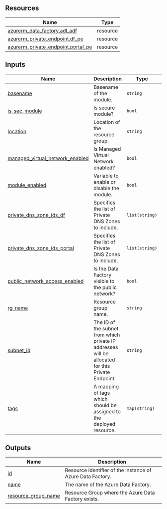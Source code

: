 <!-- BEGIN_TF_DOCS -->
## Resources

| Name | Type |
|------|------|
| [azurerm_data_factory.adl_adf](https://registry.terraform.io/providers/hashicorp/azurerm/latest/docs/resources/data_factory) | resource |
| [azurerm_private_endpoint.df_pe](https://registry.terraform.io/providers/hashicorp/azurerm/latest/docs/resources/private_endpoint) | resource |
| [azurerm_private_endpoint.portal_pe](https://registry.terraform.io/providers/hashicorp/azurerm/latest/docs/resources/private_endpoint) | resource |

## Inputs

| Name | Description | Type | Default | Required |
|------|-------------|------|---------|:--------:|
| <a name="input_basename"></a> [basename](#input\_basename) | Basename of the module. | `string` | n/a | yes |
| <a name="input_is_sec_module"></a> [is\_sec\_module](#input\_is\_sec\_module) | Is secure module? | `bool` | `true` | no |
| <a name="input_location"></a> [location](#input\_location) | Location of the resource group. | `string` | n/a | yes |
| <a name="input_managed_virtual_network_enabled"></a> [managed\_virtual\_network\_enabled](#input\_managed\_virtual\_network\_enabled) | Is Managed Virtual Network enabled? | `bool` | `true` | no |
| <a name="input_module_enabled"></a> [module\_enabled](#input\_module\_enabled) | Variable to enable or disable the module. | `bool` | `true` | no |
| <a name="input_private_dns_zone_ids_df"></a> [private\_dns\_zone\_ids\_df](#input\_private\_dns\_zone\_ids\_df) | Specifies the list of Private DNS Zones to include. | `list(string)` | `[]` | no |
| <a name="input_private_dns_zone_ids_portal"></a> [private\_dns\_zone\_ids\_portal](#input\_private\_dns\_zone\_ids\_portal) | Specifies the list of Private DNS Zones to include. | `list(string)` | `[]` | no |
| <a name="input_public_network_access_enabled"></a> [public\_network\_access\_enabled](#input\_public\_network\_access\_enabled) | Is the Data Factory visible to the public network? | `bool` | `false` | no |
| <a name="input_rg_name"></a> [rg\_name](#input\_rg\_name) | Resource group name. | `string` | n/a | yes |
| <a name="input_subnet_id"></a> [subnet\_id](#input\_subnet\_id) | The ID of the subnet from which private IP addresses will be allocated for this Private Endpoint. | `string` | `""` | no |
| <a name="input_tags"></a> [tags](#input\_tags) | A mapping of tags which should be assigned to the deployed resource. | `map(string)` | `{}` | no |

## Outputs

| Name | Description |
|------|-------------|
| <a name="output_id"></a> [id](#output\_id) | Resource identifier of the instance of Azure Data Factory. |
| <a name="output_name"></a> [name](#output\_name) | The name of the Azure Data Factory. |
| <a name="output_resource_group_name"></a> [resource\_group\_name](#output\_resource\_group\_name) | Resource Group where the Azure Data Factory exists. |
<!-- END_TF_DOCS -->